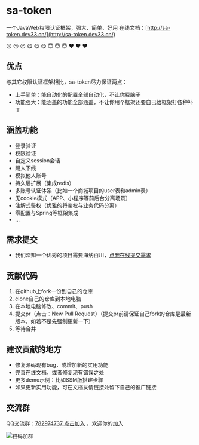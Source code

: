 # sa-token

一个JavaWeb权限认证框架，强大、简单、好用
在线文档：[http://sa-token.dev33.cn/](http://sa-token.dev33.cn/)

 :kissing_closed_eyes:  :kissing_closed_eyes:  :kissing_closed_eyes:  :yum:  :yum:  :yum: :innocent: :innocent: :innocent:  :heart:  :heart:  :heart:  


## 优点
与其它权限认证框架相比，sa-token尽力保证两点：
- 上手简单：能自动化的配置全部自动化，不让你费脑子
- 功能强大：能涵盖的功能全部涵盖，不让你用个框架还要自己给框架打各种补丁

## 涵盖功能
- 登录验证
- 权限验证
- 自定义session会话
- 踢人下线
- 模拟他人账号
- 持久层扩展（集成redis）
- 多账号认证体系（比如一个商城项目的user表和admin表）
- 无cookie模式（APP、小程序等前后台分离场景）
- 注解式鉴权（优雅的将鉴权与业务代码分离）
- 零配置与Spring等框架集成
- ...

## 需求提交
- 我们深知一个优秀的项目需要海纳百川，[点我在线提交需求](http://sa-app.dev33.cn/wall.html?name=sa-token)

## 贡献代码
1. 在github上fork一份到自己的仓库
2. clone自己的仓库到本地电脑
3. 在本地电脑修改、commit、push
4. 提交pr（点击：New Pull Request）（提交pr前请保证自己fork的仓库是最新版本，如若不是先强制更新一下）
5. 等待合并

## 建议贡献的地方
- 修复源码现有bug，或增加新的实用功能
- 完善在线文档，或者修复现有错误之处
- 更多demo示例：比如SSM版搭建步骤 
- 如果更新实用功能，可在文档友情链接处留下自己的推广链接


## 交流群
QQ交流群：[782974737 点击加入](https://jq.qq.com/?_wv=1027&k=5DHN5Ib) ，欢迎你的加入


![扫码加群](https://color-test.oss-cn-qingdao.aliyuncs.com/sqlfly-doc/qqq.png ':size=150')



